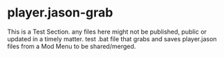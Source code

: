 # player.jason-grab
This is a Test Section. any files here might not be published, public or updated in a timely matter.
 test .bat file that grabs and saves player.jason files from a Mod Menu to be shared/merged.

